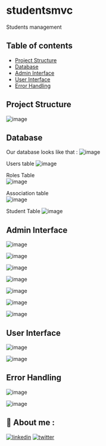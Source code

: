 # studentsmvc
Students management 

## Table of contents

- [Project Structure](#project=Structure)
- [Database](#database)
- [Admin Interface](#admin-interface)
- [User Interface](#user-interface)
- [Error Handling](#user-interface)

## Project Structure
<!-- Project Structure -->
![image](https://user-images.githubusercontent.com/85696348/166109155-8087135c-29f7-4c86-980b-306fd8579a79.png)

## Database
Our database looks like that :
![image](https://user-images.githubusercontent.com/85696348/166110107-f952ebc8-3979-4c92-a508-b1af8a7ab785.png)

Users table
![image](https://user-images.githubusercontent.com/85696348/166110209-c12d2fce-58a2-4a96-b147-382b131f29ef.png)

Roles Table <br/>
![image](https://user-images.githubusercontent.com/85696348/166110408-cd59c766-1db8-4832-9138-bb595dc37cf9.png)

Association table <br/>
![image](https://user-images.githubusercontent.com/85696348/166110438-238c7fca-1938-4a9c-8c67-7c6f0ae05d16.png)

Student Table
![image](https://user-images.githubusercontent.com/85696348/166110495-f34fb28d-e96e-48c8-a777-fe3c33d20692.png)


<!-- demo -->
## Admin Interface
<!-- login page -->
![image](https://user-images.githubusercontent.com/85696348/166108049-7e9132a7-1e4e-4087-80aa-68befb6e22a0.png)

<!-- Admin -->
<!-- home page for an admin -->
![image](https://user-images.githubusercontent.com/85696348/166108079-e5cc6778-3a1a-429e-ae5a-ef2c7e887108.png)

<!-- search for students using keyword  -->
![image](https://user-images.githubusercontent.com/85696348/166108371-010e23c0-90e6-41bc-b51e-e6d142820c05.png)

<!-- Edit student page  -->
![image](https://user-images.githubusercontent.com/85696348/166108418-9375e270-a6ba-45ab-bf9b-bc81fc2e4976.png)

<!--  Add a new Student -->
![image](https://user-images.githubusercontent.com/85696348/166108476-3cac89ac-ab8a-47bb-aa31-57f786987d74.png)

<!--Adding Test-->
![image](https://user-images.githubusercontent.com/85696348/166108623-1c79f2eb-b2f2-4dbe-8bf7-3d37d7a88647.png)

<!--  Id = 105-->
![image](https://user-images.githubusercontent.com/85696348/166108698-ac1a3b0c-0c0c-48d7-a628-9c2ff674385d.png)


<!--Simple User -->
## User Interface
<!-- Login -->
![image](https://user-images.githubusercontent.com/85696348/166108782-e2756e62-d41f-4bc2-83cd-115de9d8ef74.png)

<!-- Home page for a not admin user -->
![image](https://user-images.githubusercontent.com/85696348/166108816-39247bfc-061a-444b-a1ed-d76a05c96a99.png)

## Error Handling
<!-- unautorized message -->
![image](https://user-images.githubusercontent.com/85696348/166109014-74e3a10f-1007-46dd-9c8c-5ea888b4f9e3.png)
<!-- 404 -->
![image](https://user-images.githubusercontent.com/85696348/166109052-61e29d60-16ba-44d4-aa41-d0be03d5a1ee.png)



## 🔗 About me :
[![linkedin](https://img.shields.io/badge/linkedin-0A66C2?style=for-the-badge&logo=linkedin&logoColor=white)](https://www.linkedin.com/in/hamzaaitbenyissa/)
[![twitter](https://img.shields.io/badge/twitter-1DA1F2?style=for-the-badge&logo=twitter&logoColor=white)](https://twitter.com/h_aitbenyissa)
